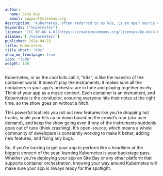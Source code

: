 ```yaml
---
author:
  name: Site Bay
  email: support@sitebay.org
description: 'Kubernetes, often referred to as k8s, is an open source container orchestration system that helps deploy and manage containerized applications.'
keywords: ["kubernetes"]
license: '[CC BY-ND 4.0](https://creativecommons.org/licenses/by-nd/4.0)'
aliases: ['/kubernetes/']
published: 2024-04-29
title: Kubernetes
title_short: "K8s"
show_on_frontpage: true
icon: "code"
weight: 130
---
```


Kubernetes, or as the cool kids call it, "k8s", is like the maestro of the container world. It doesn't play the instruments; it makes sure all the containers in your app's orchestra are in tune and playing together nicely. Think of your app as a music concert. Each container is an instrument, and Kubernetes is the conductor, ensuring everyone hits their notes at the right time, so the show goes on without a hitch.

This powerful tool lets you roll out new features like you're dropping hot tracks, scale your hits up or down based on the crowd's roar (aka user demand), and keep the show going even if one of the instruments suddenly goes out of tune (think crashing). It's open-source, which means a whole community of developers is constantly working to make it better, adding new features, and fixing any bugs.

So, if you're looking to get your app to perform like a headliner at the biggest concert of the year, learning Kubernetes is your backstage pass. Whether you're deploying your app on Site Bay or any other platform that supports container orchestration, knowing your way around Kubernetes will make sure your app is always ready for the spotlight.